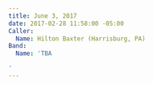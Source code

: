 ```yaml
---
title: June 3, 2017
date: 2017-02-28 11:58:00 -05:00
Caller:
  Name: Hilton Baxter (Harrisburg, PA)
Band:
  Name: 'TBA

'
---
```


